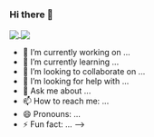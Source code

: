 ### Hi there 👋

<a href="">
  <img align="center" src="https://github-readme-stats.vercel.app/api?username=NatanaelHZ&show_icons=true" />
</a>
<a href="">
  <img align="center" src="https://github-readme-stats.vercel.app/api/top-langs/?username=NatanaelHZ" />
</a>

- 🔭 I’m currently working on ...
- 🌱 I’m currently learning ...
- 👯 I’m looking to collaborate on ...
- 🤔 I’m looking for help with ...
- 💬 Ask me about ...
- 📫 How to reach me: ...
- 😄 Pronouns: ...
- ⚡ Fun fact: ...
-->
